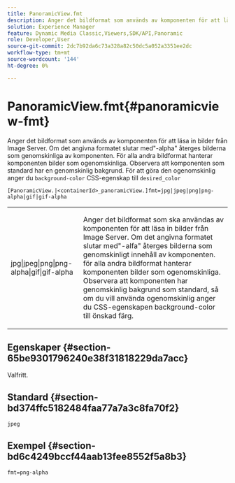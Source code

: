 ```yaml
---
title: PanoramicView.fmt
description: Anger det bildformat som används av komponenten för att läsa in bilder från Image Server.
solution: Experience Manager
feature: Dynamic Media Classic,Viewers,SDK/API,Panoramic
role: Developer,User
source-git-commit: 2dc7b92da6c73a328a82c50dc5a052a3351ee2dc
workflow-type: tm+mt
source-wordcount: '144'
ht-degree: 0%

---
```


# PanoramicView.fmt{#panoramicview-fmt}

Anger det bildformat som används av komponenten för att läsa in bilder från Image Server. Om det angivna formatet slutar med&quot;-alpha&quot; återges bilderna som genomskinliga av komponenten. För alla andra bildformat hanterar komponenten bilder som ogenomskinliga. Observera att komponenten som standard har en genomskinlig bakgrund. För att göra den ogenomskinlig anger du `background-color` CSS-egenskap till `desired_color`

`[PanoramicView.|<containerId>_panoramicView.]fmt=jpg|jpeg|png|png-alpha|gif|gif-alpha`

<table id="table_AE7AAFA9B4374E31B51D06511EB96401"> 
 <tbody> 
  <tr> 
   <td colname="col1"> <p> <span class="codeph"> jpg|jpeg|png|png-alpha|gif|gif-alpha </span> </p> </td> 
   <td colname="col2"> <p> Anger det bildformat som ska användas av komponenten för att läsa in bilder från Image Server. Om det angivna formatet slutar med"-alfa" återges bilderna som genomskinligt innehåll av komponenten. för alla andra bildformat hanterar komponenten bilder som ogenomskinliga. Observera att komponenten har genomskinlig bakgrund som standard, så om du vill använda ogenomskinlig anger du CSS-egenskapen background-color till önskad färg. </p> </td> 
  </tr> 
 </tbody> 
</table>

## Egenskaper {#section-65be9301796240e38f31818229da7acc}

Valfritt.

## Standard {#section-bd374ffc5182484faa77a7a3c8fa70f2}

`jpeg`

## Exempel {#section-bd6c4249bccf44aab13fee8552f5a8b3}

`fmt=png-alpha`
